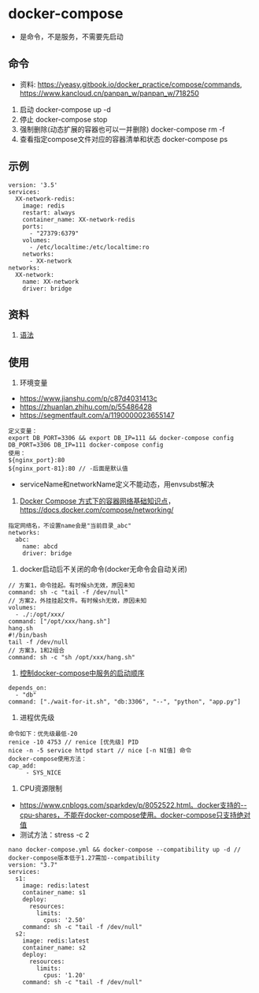 # docker-compose
* 是命令，不是服务，不需要先启动

## 命令
* 资料: https://yeasy.gitbook.io/docker_practice/compose/commands, https://www.kancloud.cn/panpan_w/panpan_w/718250
1. 启动
docker-compose up -d
1. 停止
docker-compose stop
1. 强制删除(动态扩展的容器也可以一并删除)
docker-compose rm -f
1. 查看指定compose文件对应的容器清单和状态
docker-compose ps

## 示例
```
version: '3.5'
services:
  XX-network-redis:
    image: redis
    restart: always
    container_name: XX-network-redis
    ports:
      - "27379:6379"
    volumes:
      - /etc/localtime:/etc/localtime:ro
    networks:
      - XX-network
networks:
  XX-network:
    name: XX-network
    driver: bridge
```
## 资料
1. [语法](https://www.cnblogs.com/freefei/p/5311294.html)

## 使用
1. 环境变量
  * https://www.jianshu.com/p/c87d4031413c
  * https://zhuanlan.zhihu.com/p/55486428
  * https://segmentfault.com/a/1190000023655147
```
定义变量：
export DB_PORT=3306 && export DB_IP=111 && docker-compose config
DB_PORT=3306 DB_IP=111 docker-compose config
使用：
${nginx_port}:80
${nginx_port-81}:80 // -后面是默认值
```
  * serviceName和networkName定义不能动态，用envsubst解决

1. [Docker Compose 方式下的容器网络基础知识点](https://michael728.github.io/2019/06/15/docker-compose-networks)，https://docs.docker.com/compose/networking/
```
指定网络名，不设置name会是"当前目录_abc"
networks:
  abc:
    name: abcd
    driver: bridge
```
1. docker启动后不关闭的命令(docker无命令会自动关闭)
```
// 方案1，命令挂起。有时候sh无效，原因未知
command: sh -c "tail -f /dev/null"
// 方案2，外挂挂起文件。有时候sh无效，原因未知
volumes:
  - ./:/opt/xxx/
command: ["/opt/xxx/hang.sh"]
hang.sh
#!/bin/bash
tail -f /dev/null
// 方案3，1和2组合
command: sh -c "sh /opt/xxx/hang.sh"
```
1. [控制docker-compose中服务的启动顺序](https://blog.csdn.net/xiao_jun_0820/article/details/78676765)
```
depends_on:
  - "db"
command: ["./wait-for-it.sh", "db:3306", "--", "python", "app.py"]
```
1. 进程优先级
```
命令如下：优先级最低-20
renice -10 4753 // renice [优先级] PID
nice -n -5 service httpd start // nice [-n NI值] 命令
docker-compose使用方法：
cap_add:
     - SYS_NICE
```
1. CPU资源限制
* https://www.cnblogs.com/sparkdev/p/8052522.html。docker支持的--cpu-shares，不能在docker-compose使用。docker-compose只支持绝对值
* 测试方法：stress -c 2
```
nano docker-compose.yml && docker-compose --compatibility up -d // docker-compose版本低于1.27需加--compatibility
version: "3.7"
services:
  s1:
    image: redis:latest
    container_name: s1
    deploy:
      resources:
        limits:
          cpus: '2.50'
    command: sh -c "tail -f /dev/null"
  s2:
    image: redis:latest
    container_name: s2
    deploy:
      resources:
        limits:
          cpus: '1.20'
    command: sh -c "tail -f /dev/null"
```
